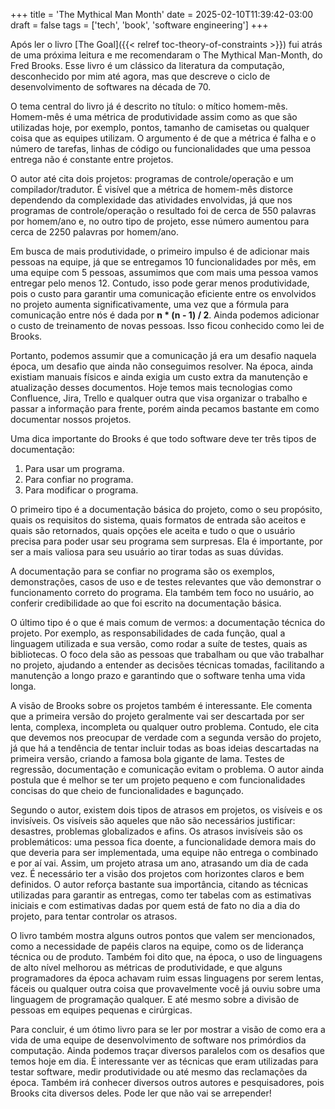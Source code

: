 +++
title = 'The Mythical Man Month'
date = 2025-02-10T11:39:42-03:00
draft = false
tags = ['tech', 'book', 'software engineering']
+++

Após ler o livro [The Goal]({{< relref toc-theory-of-constraints >}}) fui atrás de uma próxima leitura e me recomendaram o The Mythical Man-Month, do Fred Brooks. Esse livro é um clássico da literatura da computação, desconhecido por mim até agora, mas que descreve o ciclo de desenvolvimento de softwares na década de 70.

O tema central do livro já é descrito no título: o mítico homem-mês. Homem-mês é uma métrica de produtividade assim como as que são utilizadas hoje, por exemplo, pontos, tamanho de camisetas ou qualquer coisa que as equipes utilizam. O argumento é de que a métrica é falha e o número de tarefas, linhas de código ou funcionalidades que uma pessoa entrega não é constante entre projetos. 

O autor até cita dois projetos: programas de controle/operação e um compilador/tradutor.  É visível que a métrica de homem-mês distorce dependendo da complexidade das atividades envolvidas, já que nos programas de controle/operação o resultado foi de cerca de 550 palavras por homem/ano e, no outro tipo de projeto, esse número aumentou para cerca de 2250 palavras por homem/ano.

Em busca de mais produtividade, o primeiro impulso é de adicionar mais pessoas na equipe, já que se entregamos 10 funcionalidades por mês, em uma equipe com 5 pessoas, assumimos que com mais uma pessoa vamos entregar pelo menos 12. Contudo, isso pode gerar menos produtividade, pois o custo para garantir uma comunicação eficiente entre os envolvidos no projeto aumenta significativamente, uma vez que a fórmula para comunicação entre nós é dada por **n * (n - 1) / 2**. Ainda podemos adicionar o custo de treinamento de novas pessoas. Isso ficou conhecido como lei de Brooks.

Portanto, podemos assumir que a comunicação já era um desafio naquela época, um desafio que ainda não conseguimos resolver.  Na época, ainda existiam manuais físicos e ainda exigia um custo extra da manutenção e atualização desses documentos. Hoje temos mais tecnologias como Confluence, Jira, Trello e qualquer outra que visa organizar o trabalho e passar a informação para frente, porém ainda pecamos bastante em como documentar nossos projetos. 

Uma dica importante do Brooks é que todo software deve ter três tipos de documentação:
1. Para usar um programa.
2. Para confiar no programa.
3. Para modificar o programa.

O primeiro tipo é a documentação básica do projeto, como o seu propósito, quais os requisitos do sistema, quais formatos de entrada são aceitos e quais são retornados, quais opções ele aceita e tudo o que o usuário precisa para poder usar seu programa sem surpresas. Ela é importante, por ser a mais valiosa para seu usuário ao tirar todas as suas dúvidas.

A documentação para se confiar no programa são os exemplos, demonstrações, casos de uso e de testes relevantes que vão demonstrar o funcionamento correto do programa. Ela também tem foco no usuário, ao conferir credibilidade ao que foi escrito na documentação básica.

O último tipo é o que é mais comum de vermos: a documentação técnica do projeto. Por exemplo, as responsabilidades de cada função, qual a linguagem utilizada e sua versão, como rodar a suíte de testes, quais as bibliotecas. O foco dela são as pessoas que trabalham ou que vão trabalhar no projeto, ajudando a entender as decisões técnicas tomadas, facilitando a manutenção a longo prazo e garantindo que o software tenha uma vida longa.

A visão de Brooks sobre os projetos também é interessante. Ele comenta que a primeira versão do projeto geralmente vai ser descartada por ser lenta, complexa, incompleta ou qualquer outro problema. Contudo, ele cita que devemos nos preocupar de verdade com a segunda versão do projeto, já que há a tendência de tentar incluir todas as boas ideias descartadas na primeira versão, criando a famosa bola gigante de lama. Testes de regressão, documentação e comunicação evitam o problema. O autor ainda postula que é melhor se ter um projeto pequeno e com funcionalidades concisas do que cheio de funcionalidades e bagunçado.

Segundo o autor, existem dois tipos de atrasos em projetos, os visíveis e os invisíveis. Os visíveis são aqueles que não são necessários justificar: desastres, problemas globalizados e afins. Os atrasos invisíveis são os problemáticos: uma pessoa fica doente, a funcionalidade demora mais do que deveria para ser implementada, uma equipe não entrega o combinado e por aí vai. Assim, um projeto atrasa um ano, atrasando um dia de cada vez. É necessário ter a visão dos projetos com horizontes claros e bem definidos.  O autor reforça bastante sua importância, citando as técnicas utilizadas para garantir as entregas, como ter tabelas com as estimativas iniciais e com estimativas dadas por quem está de fato no dia a dia do projeto, para tentar controlar os atrasos.

O livro também mostra alguns outros pontos que valem ser mencionados, como a necessidade de papéis claros na equipe, como os de liderança técnica ou de produto. Também foi dito que, na época, o uso de linguagens de alto nível melhorou as métricas de produtividade, e que alguns programadores da época achavam ruim essas linguagens por serem lentas, fáceis ou qualquer outra coisa que provavelmente você já ouviu sobre uma linguagem de programação qualquer. E até mesmo sobre a divisão de pessoas em equipes pequenas e cirúrgicas.

Para concluir, é um ótimo livro para se ler por mostrar a visão de como era a vida de uma equipe de desenvolvimento de software nos primórdios da computação. Ainda podemos traçar diversos paralelos com os desafios que temos hoje em dia. É interessante ver as técnicas que eram utilizadas para testar software, medir produtividade ou até mesmo das reclamações da época. Também irá conhecer diversos outros autores e pesquisadores, pois Brooks cita diversos deles. Pode ler que não vai se arrepender!
 